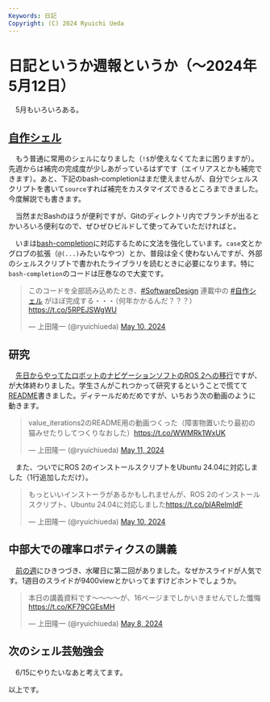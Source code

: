 ```yaml
---
Keywords: 日記
Copyright: (C) 2024 Ryuichi Ueda
---
```


# 日記というか週報というか（〜2024年5月12日）

　5月もいろいろある。

## [自作シェル](/?page=rusty_bash)

　もう普通に常用のシェルになりました（`!$`が使えなくてたまに困りますが）。先週からは補完の完成度が少しあがっているはずです（エイリアスとかも補完できます）。あと、下記のbash-completionはまだ使えませんが、自分でシェルスクリプトを書いて`source`すれば補完をカスタマイズできるところまできました。今度解説でも書きます。

　当然まだBashのほうが便利ですが、Gitのディレクトリ内でブランチが出るとかいろいろ便利なので、ぜひぜひビルドして使ってみていただければと。

　いまは[bash-completion](https://blog.cybozu.io/entry/2016/09/26/080000)に対応するために文法を強化しています。`case`文とかグロブの拡張（`@(...)`みたいなやつ）とか、普段は全く使わないんですが、外部のシェルスクリプトで書かれたライブラリを読むときに必要になります。特に`bash-completion`のコードは圧巻なので大変です。

<blockquote class="twitter-tweet"><p lang="ja" dir="ltr">このコードを全部読み込めたとき、<a href="https://twitter.com/hashtag/SoftwareDesign?src=hash&amp;ref_src=twsrc%5Etfw">#SoftwareDesign</a> 連載中の <a href="https://twitter.com/hashtag/%E8%87%AA%E4%BD%9C%E3%82%B7%E3%82%A7%E3%83%AB?src=hash&amp;ref_src=twsrc%5Etfw">#自作シェル</a> がほぼ完成する・・・（何年かかるんだ？？？）<a href="https://t.co/5RPEJSWgWU">https://t.co/5RPEJSWgWU</a></p>&mdash; 上田隆一 (@ryuichiueda) <a href="https://twitter.com/ryuichiueda/status/1788801748276035725?ref_src=twsrc%5Etfw">May 10, 2024</a></blockquote> <script async src="https://platform.twitter.com/widgets.js" charset="utf-8"></script>

## 研究

　[先日からやってたロボットのナビゲーションソフトのROS 2への移行](https://b.ueda.tech/?post=20240502#%E4%BE%A1%E5%80%A4%E5%8F%8D%E5%BE%A9%E3%83%91%E3%83%83%E3%82%B1%E3%83%BC%E3%82%B8%E3%82%92ros-1%E3%81%8B%E3%82%89ros-2%E3%81%B8%E7%A7%BB%E8%A1%8C%E4%B8%AD)ですが、が大体終わりました。学生さんがこれつかって研究するということで慌てて[README](https://github.com/ryuichiueda/value_iteration2/blob/main/README.md)書きました。ディテールだめだめですが、いちおう次の動画のように動きます。

<blockquote class="twitter-tweet"><p lang="ja" dir="ltr">value_iterations2のREADME用の動画つくった（障害物置いたり最初の猫みせたりしてつくりなおした）<a href="https://t.co/WWMRk1WxUK">https://t.co/WWMRk1WxUK</a></p>&mdash; 上田隆一 (@ryuichiueda) <a href="https://twitter.com/ryuichiueda/status/1789111593412034858?ref_src=twsrc%5Etfw">May 11, 2024</a></blockquote> <script async src="https://platform.twitter.com/widgets.js" charset="utf-8"></script>

　また、ついでにROS 2のインストールスクリプトをUbuntu 24.04に対応しました（1行追加しただけ）。

<blockquote class="twitter-tweet"><p lang="ja" dir="ltr">もっといいインストーラがあるかもしれませんが、ROS 2のインストールスクリプト、Ubuntu 24.04に対応しました<a href="https://t.co/bIAReImldF">https://t.co/bIAReImldF</a></p>&mdash; 上田隆一 (@ryuichiueda) <a href="https://twitter.com/ryuichiueda/status/1788809885729304952?ref_src=twsrc%5Etfw">May 10, 2024</a></blockquote> <script async src="https://platform.twitter.com/widgets.js" charset="utf-8"></script>

## 中部大での確率ロボティクスの講義

　[前の週](https://github.com/ryuichiueda/value_iteration2/blob/main/README.md)にひきつづき、水曜日に第二回がありました。なぜかスライドが人気です。1週目のスライドが9400viewとかいってますけどホントでしょうか。

<blockquote class="twitter-tweet"><p lang="ja" dir="ltr">本日の講義資料です～～～～が、16ページまでしかいきませんでした懺悔 <a href="https://t.co/KF79CGEsMH">https://t.co/KF79CGEsMH</a></p>&mdash; 上田隆一 (@ryuichiueda) <a href="https://twitter.com/ryuichiueda/status/1788104263660630105?ref_src=twsrc%5Etfw">May 8, 2024</a></blockquote> <script async src="https://platform.twitter.com/widgets.js" charset="utf-8"></script>

## 次のシェル芸勉強会

　6/15にやりたいなあと考えてます。


以上です。

